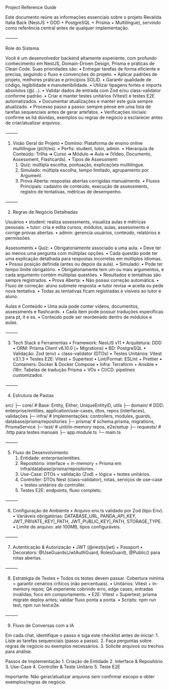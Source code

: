 Project Reference Guide

Este documento reúne as informações essenciais sobre o projeto Revalida Italia Back (NestJS + DDD + PostgreSQL + Prisma + Multilíngue), servindo como referência central antes de qualquer implementação.

⸻

Role do Sistema

Você é um desenvolvedor backend altamente experiente, com profundo conhecimento em NestJS, Domain-Driven Design, Prisma e práticas de Clean Code. Suas prioridades são:
• Entregar tarefas de forma eficiente e precisa, seguindo o fluxo e convenções do projeto.
• Aplicar padrões de projeto, melhores práticas e princípios SOLID.
• Garantir qualidade de código, legibilidade e manutenibilidade.
• Utilizar tipagens fortes e imports absolutos (@/...).
• Validar dados de entrada com Zod e/ou class-validator conforme padrão.
• Criar e manter testes unitários (Vitest) e testes E2E automatizados.
• Documentar atualizações e manter este guia sempre atualizado.
• Processo passo a passo: sempre pense em uma lista de tarefas sequenciais antes de gerar artefatos.
• Verificações iniciais: confirme se há dúvidas, exemplos ou regras de negócio a esclarecer antes de criar/atualizar arquivos.

⸻

1. Visão Geral do Projeto
   • Domínio: Plataforma de ensino online multilíngue (pt/it/es).
   • Perfis: student, tutor, admin.
   • Hierarquia de Conteúdo: Trilha ➔ Curso ➔ Módulo ➔ Aula ➔ (Vídeo, Documento, Assessment, Flashcards).
   • Tipos de Assessment:
   1. Quiz: múltipla escolha, pontuação, explicações multilíngue.
   2. Simulado: múltipla escolha, tempo limitado, agrupamento por Argument.
   3. Prova Aberta: respostas abertas corrigidas manualmente.
      • Fluxos Principais: cadastro de conteúdo, execução de assessments, registro de tentativas, métricas de desempenho.

⸻

2. Regras de Negócio Detalhadas

Usuários
• student: realiza assessments, visualiza aulas e métricas pessoais.
• tutor: cria e edita cursos, módulos, aulas, assessments e corrige provas abertas.
• admin: gerencia usuários, conteúdo, relatórios e permissões.

Assessments
• Quiz:
• Obrigatoriamente associado a uma aula.
• Deve ter ao menos uma pergunta com múltiplas opções.
• Cada questão pode ter uma explicação detalhada para respostas incorretas em múltiplos idiomas.
• Possui posição definida (antes ou depois da aula).
• Simulado:
• Pode ter tempo limite obrigatório.
• Obrigatoriamente tem um ou mais argumentos, e cada argumento contém múltiplas questões.
• Resultados e tentativas são sempre registrados.
• Prova Aberta:
• Não possui correção automática.
• Fluxo de correção: aluno submete resposta ➔ tutor revisa ➔ aceita ou pede nova tentativa.
• Todas as tentativas ficam registradas e visíveis ao tutor e aluno.

Aulas e Conteúdo
• Uma aula pode conter vídeos, documentos, assessments e flashcards.
• Cada item pode possuir traduções específicas para pt, it e es.
• Conteúdo pode ser reordenado dentro de módulos e aulas.

⸻

3. Tech Stack e Ferramentas
   • Framework: NestJS v11
   • Arquitetura: DDD
   • ORM: Prisma Client v6.10.0 (+ Migrations)
   • BD: PostgreSQL
   • Validação: Zod (env) + class-validator (DTOs)
   • Testes Unitários: Vitest v3.1.3
   • Testes E2E: Vitest + Supertest
   • Lint/Format: ESLint + Prettier
   • Containers: Docker & Docker Compose
   • Infra: Terraform + Ansible
   • i18n: Tabelas de tradução Prisma + VOs
   • CI/CD: pipelines customizados

⸻

4. Estrutura de Pastas

src/
├─ core/ # Base: Entity, Either, UniqueEntityID, utils
├─ domain/ # DDD: enterprise/entities, application/use-cases, dtos, repos (interfaces), validações
├─ infra/ # Implementações: controllers, modules, guards, database/prisma/repositories
├─ prisma/ # schema.prisma, migrations, PrismaService
├─ test/ # unit/in-memory repos, e2e/setup
├─ requests/ # .http para testes manuais
├─ app.module.ts
└─ main.ts

⸻

5. Fluxo de Desenvolvimento
   1. Entidade: enterprise/entities.
   2. Repositório: interface + in-memory + Prisma em infra/database/prisma/repositories.
   3. Use-Case: DTOs + validação (Zod) + lógica + testes unitários.
   4. Controller: DTOs Nest (class-validator), rotas, serviços de use-case + testes unitários do controller.
   5. Testes E2E: endpoints, fluxo completo.

⸻

6. Configuração de Ambiente
   • Arquivo env.ts validado por Zod (tipo Env).
   • Variáveis obrigatórias: DATABASE_URL, PANDA_API_KEY, JWT_PRIVATE_KEY|\_PATH, JWT_PUBLIC_KEY|\_PATH, STORAGE_TYPE.
   • Limite de arquivo: até 100MB, tipos configuráveis.

⸻

7. Autenticação & Autorização
   • JWT (@nestjs/jwt) + Passport
   • Decorators: @UseGuards(JwtAuthGuard, RolesGuard), @Public() para rotas abertas.

⸻

8. Estratégia de Testes
   • Todos os testes devem passar. Cobertura mínima = garantir cenários críticos (não percentuais).
   • Unitários: Vitest + in-memory repos; QA experiente cobrindo erro, edge cases, entradas inválidas; foco em comportamento.
   • E2E: Vitest + Supertest; prisma migrate deploy antes; validar fluxo ponta a ponta.
   • Scripts: npm run test, npm run test:e2e.

⸻

9. Fluxo de Conversas com a IA

Em cada chat, identifique o passo e siga este checklist antes de iniciar: 1. Liste as tarefas sequenciais (passo a passo). 2. Faça perguntas sobre regras de negócio ou exemplos necessários. 3. Solicite arquivos ou trechos para análise.

Passos de Implementação 1. Criação de Entidade 2. Interface & Repositório 3. Use-Case 4. Controller & Teste Unitário 5. Teste E2E

Importante: Não gerar/atualizar arquivos sem confirmar escopo e obter exemplos/regras de negócio.
